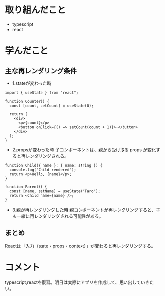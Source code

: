 # 取り組んだこと
- typescript
- react

# 学んだこと
## 主な再レンダリング条件
- 1.stateが変わった時
```
import { useState } from "react";

function Counter() {
  const [count, setCount] = useState(0);

  return (
    <div>
      <p>{count}</p>
      <button onClick={() => setCount(count + 1)}>+</button>
    </div>
  );
}

```

- 2.propsが変わった時
子コンポーネントは、親から受け取る props が変化すると再レンダリングされる。
```
function Child({ name }: { name: string }) {
  console.log("Child rendered");
  return <p>Hello, {name}</p>;
}

function Parent() {
  const [name, setName] = useState("Taro");
  return <Child name={name} />;
}
```

- 3.親が再レンダリングした時
親コンポーネントが再レンダリングすると、子も一緒に再レンダリングされる可能性がある。

## まとめ
Reactは「入力（state・props・context）」が変わると再レンダリングする。


# コメント
typescript,reactを復習。明日は実際にアプリを作成して、思い出していきたい。